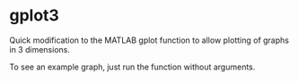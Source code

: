 # gplot3
Quick modification to the MATLAB gplot function to allow plotting of graphs in 3 dimensions.

To see an example graph, just run the function without arguments.

